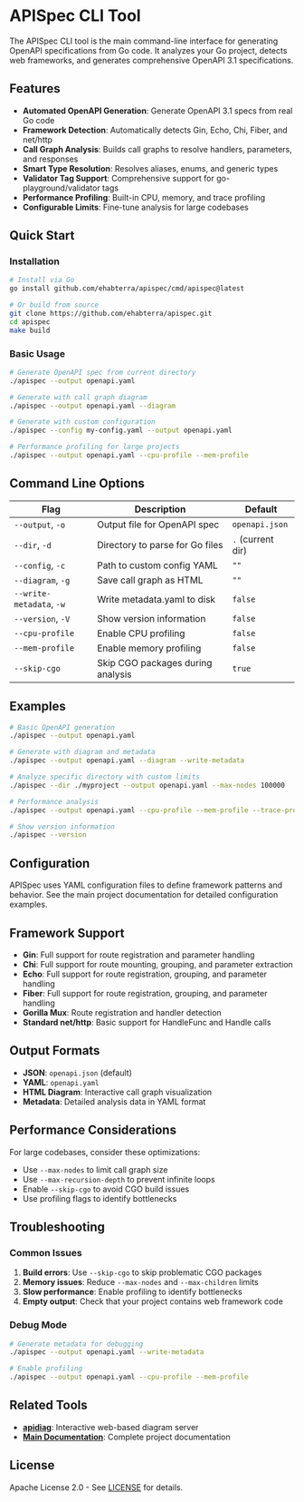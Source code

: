 # APISpec CLI Tool

The APISpec CLI tool is the main command-line interface for generating OpenAPI specifications from Go code. It analyzes your Go project, detects web frameworks, and generates comprehensive OpenAPI 3.1 specifications.

## Features

- **Automated OpenAPI Generation**: Generate OpenAPI 3.1 specs from real Go code
- **Framework Detection**: Automatically detects Gin, Echo, Chi, Fiber, and net/http
- **Call Graph Analysis**: Builds call graphs to resolve handlers, parameters, and responses
- **Smart Type Resolution**: Resolves aliases, enums, and generic types
- **Validator Tag Support**: Comprehensive support for go-playground/validator tags
- **Performance Profiling**: Built-in CPU, memory, and trace profiling
- **Configurable Limits**: Fine-tune analysis for large codebases

## Quick Start

### Installation

```bash
# Install via Go
go install github.com/ehabterra/apispec/cmd/apispec@latest

# Or build from source
git clone https://github.com/ehabterra/apispec.git
cd apispec
make build
```

### Basic Usage

```bash
# Generate OpenAPI spec from current directory
./apispec --output openapi.yaml

# Generate with call graph diagram
./apispec --output openapi.yaml --diagram

# Generate with custom configuration
./apispec --config my-config.yaml --output openapi.yaml

# Performance profiling for large projects
./apispec --output openapi.yaml --cpu-profile --mem-profile
```

## Command Line Options

| Flag | Description | Default |
|------|-------------|---------|
| `--output`, `-o` | Output file for OpenAPI spec | `openapi.json` |
| `--dir`, `-d` | Directory to parse for Go files | `.` (current dir) |
| `--config`, `-c` | Path to custom config YAML | `""` |
| `--diagram`, `-g` | Save call graph as HTML | `""` |
| `--write-metadata`, `-w` | Write metadata.yaml to disk | `false` |
| `--version`, `-V` | Show version information | `false` |
| `--cpu-profile` | Enable CPU profiling | `false` |
| `--mem-profile` | Enable memory profiling | `false` |
| `--skip-cgo` | Skip CGO packages during analysis | `true` |

## Examples

```bash
# Basic OpenAPI generation
./apispec --output openapi.yaml

# Generate with diagram and metadata
./apispec --output openapi.yaml --diagram --write-metadata

# Analyze specific directory with custom limits
./apispec --dir ./myproject --output openapi.yaml --max-nodes 100000

# Performance analysis
./apispec --output openapi.yaml --cpu-profile --mem-profile --trace-profile

# Show version information
./apispec --version
```

## Configuration

APISpec uses YAML configuration files to define framework patterns and behavior. See the main project documentation for detailed configuration examples.

## Framework Support

- **Gin**: Full support for route registration and parameter handling
- **Chi**: Full support for route mounting, grouping, and parameter extraction
- **Echo**: Full support for route registration, grouping, and parameter handling
- **Fiber**: Full support for route registration, grouping, and parameter handling
- **Gorilla Mux**: Route registration and handler detection
- **Standard net/http**: Basic support for HandleFunc and Handle calls

## Output Formats

- **JSON**: `openapi.json` (default)
- **YAML**: `openapi.yaml`
- **HTML Diagram**: Interactive call graph visualization
- **Metadata**: Detailed analysis data in YAML format

## Performance Considerations

For large codebases, consider these optimizations:

- Use `--max-nodes` to limit call graph size
- Use `--max-recursion-depth` to prevent infinite loops
- Enable `--skip-cgo` to avoid CGO build issues
- Use profiling flags to identify bottlenecks

## Troubleshooting

### Common Issues

1. **Build errors**: Use `--skip-cgo` to skip problematic CGO packages
2. **Memory issues**: Reduce `--max-nodes` and `--max-children` limits
3. **Slow performance**: Enable profiling to identify bottlenecks
4. **Empty output**: Check that your project contains web framework code

### Debug Mode

```bash
# Generate metadata for debugging
./apispec --output openapi.yaml --write-metadata

# Enable profiling
./apispec --output openapi.yaml --cpu-profile --mem-profile
```

## Related Tools

- **[apidiag](cmd/apidiag/README.md)**: Interactive web-based diagram server
- **[Main Documentation](../../README.md)**: Complete project documentation

## License

Apache License 2.0 - See [LICENSE](../../LICENSE) for details.

